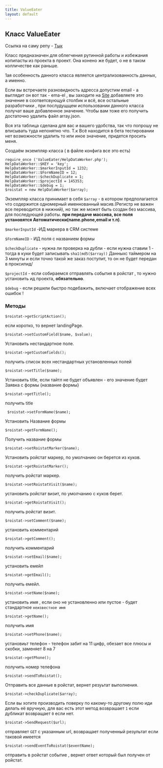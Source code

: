 ```yaml
---
title: ValueEater
layout: default
---
```

## Класс ValueEater ##
<p>Ссылка на  саму репу - <a href="https://github.com/Xaaalera/ValueEater">Тык</a></p>
<p>Класс предназначен для облегчения рутинной работы  и избежания копипасты из проекта в проект. Она конено же будет, о не в таком колличестве как раньше.</p>  
<p>1ая особенность данного класса является централизованность данных, а именно.</p>
<p>
Если вы встречаете  разновидность адресса допустим email  -
 а выглядит он вот так - ema-el , вы заходите на  
<a href="http://coolcodebro.ru/">Site</a>
добавляете это значение  в соответсвующуй столбик и всё, все остальные разработчики ,
 при послудущщем
использовании данного класса  получат ваше добавленное значение.
 Чтобы вам тоже его получить достаточно удалить файл array.json. 
</p> 
<p>
Вся эта таблица сделана для вас и вашего удобства, так что попрошу не 
вписывать туда непонятно что. Т.к Всё находится в бета тестировании
нет возможности удалить то или иное значение, придется просить меня.
</p>
<p>



Cоздаём экземпляр класса  ( в файле конфига все это есть)
</p>

``` 
require_once ('ValueEater/HelpDataWorker.php'); 
HelpDataWorker::$KEY = 'key';
HelpDataWorker::$markerInputId = 1232;
HelpDataWorker::$FormNameID = 12;
HelpDataWorker::$checkDuplicate = 1;
HelpDataWorker::$projectId = 145353;
HelpDataWorker::$debug = 1;
$roistat = new HelpDataWorker($array); 

```

Экземпляр класса принимает в себя `$array` -  в котором предполагается что содержится одномерный именнованный масив.(Регистр не важен
все переводится в нижний), но так же может быть создан без  массива, для последующей работы. **при передаче массива, все поля установятся Автоматически(name.phone,email и т.п)**.

`$markerInputId` -ИД маркера в CRM системе

`$FormNameID` - ИД поля с названием формы

`$checkDuplicate` - нужна ли проверка на дубли - если нужна ставим 1 -  тогда в куки будет записывать `sha1(md5($array))`
Данныхс таймером на 3 минуты и если точно такой же заказ поступит, то он не будет передан в проксилид/

`$projectId` - если собираемся отправлять события в ройстат  , то нужно установить ид проекта, **обязательно**. 

`$debug` - если решили быстро подебажить, включает отображение всех ошибок !
### Методы ###

```
$roistat->getScriptAction();
```
если коротко, то вернет landingPage.

```
$roistat->setCustomField($name, $value);
```
Установить нестандартное поле.

```
$roistat->getCustomfields();
```
получить список всех  нестандартных установленных полей


```
$roistat->setTitle($name);
```
Установить title, если тайтл не будет объявлен - его значение будет Заявка с формы {название формы}

```
$roistat->getTitle();
```
получить title


```
 $roistat->setFormName($name);
 ```
Установить Название формы 

```
$roistat->getFormName();
```
Получить название формы 
```
$roistat->setRoistatMarker($name);
```
Установить ройстат маркер, по умолчанию он берется из куков.

```
$roistat->getRoistatMarker();
```
получить ройстат маркер.
```
$roistat->setRoistatVisit($name);
```
установить ройстат визит, по умолчанию с куков берет.

```
$roistat->getRoistatVisit();
```
получить ройстат визит.

```
$roistat->setComment($name);
```
установить комментарий 


```
$roistat->getComment();
```
получить комментарий


```
$roistat->setEmail($name);
```
установить емейл


```
$roistat->getEmail();
```
получить емейл.


```
$roistat->setName($name);
```
установить имя , если оно не установленно или пустое - будет  стандартное `неизвестное имя`


```
$roistat->getName();
```
получить имя 


```
$roistat->setPhone($name);
```
установиьт телефон  - телефон забит на 11 цифр, обезает все плюсы и  скобки, заменяет 8 на 7


```
$roistat->getPhone();
```
получить номер телефона

```
$roistat->sendToRoistat();
```
Отправить все данные в ройстат, вернет резуьтат выполнения.

```
$roistat->checkDuplicate($array);
```
Если вы хотите производить поверку  по какому-то другому полю иди делать её вручную, для вас есть этот метод
возврашает `1` если дубликат возвращает `0` если нет.

```
$roistat->SendRequest($url);
```
отправляет `GET` c указанным url, возвращает  полученный результат если таковой имеется 

```
$roistat->sendEventToRoistat($eventName);
```
отправить в ройстат событие , вернет ответ который был получен от ройстат.

